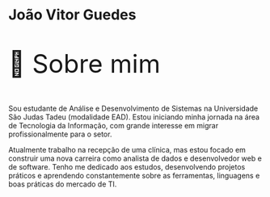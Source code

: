 <h1>João Vitor Guedes</h1>
<p style="font-size: 50px;">👋 Sobre mim</p>
<p> Sou estudante de Análise e Desenvolvimento de Sistemas na Universidade São Judas Tadeu (modalidade EAD). Estou iniciando minha jornada na área de Tecnologia da Informação, com grande interesse em migrar profissionalmente para o setor.
  
Atualmente trabalho na recepção de uma clínica, mas estou focado em construir uma nova carreira como analista de dados e desenvolvedor web e de software. Tenho me dedicado aos estudos, desenvolvendo projetos práticos e aprendendo constantemente sobre as ferramentas, linguagens e boas práticas do mercado de TI. </p>

